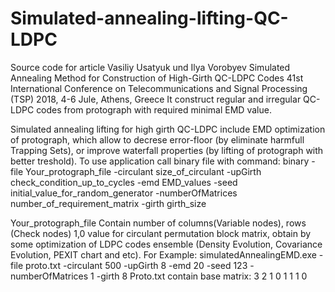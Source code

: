 # Simulated-annealing-lifting-QC-LDPC
Source code for article
Vasiliy Usatyuk und Ilya Vorobyev 
Simulated Annealing Method for Construction of High-Girth QC-LDPC Codes
 41st International Conference on Telecommunications and Signal Processing (TSP) 2018, 4-6 Jule, Athens, Greece
 It construct regular and irregular QC-LDPC codes from protograph with required minimal EMD value.

Simulated annealing lifting for high girth QC-LDPC include EMD optimization of protograph, which allow to decrese error-floor (by eliminate harmfull Trapping Sets), or improve waterfall properties (by lifting of protograph with better treshold).
To use application call binary file with command:
binary -file Your_protograph_file -circulant size_of_circulant -upGirth check_condition_up_to_cycles -emd EMD_values -seed initial_value_for_random_generator -numberOfMatrices number_of_requirement_matrix -girth girth_size

Your_protograph_file
Contain number of columns(Variable nodes), rows (Check nodes)
1,0 value for circulant permutation block matrix, obtain by some optimization of LDPC codes ensemble (Density Evolution, Covariance Evolution, PEXIT chart and etc).
For Example:
simulatedAnnealingEMD.exe -file proto.txt -circulant 500 -upGirth 8 -emd 20 -seed 123 -numberOfMatrices 1 -girth 8
Proto.txt contain base matrix:
3 2
1 0 1
1 1 0
